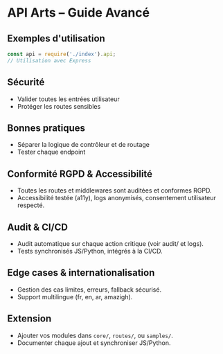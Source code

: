 # API Arts – Guide Avancé

## Exemples d'utilisation

```js
const api = require('./index').api;
// Utilisation avec Express
```

## Sécurité
- Valider toutes les entrées utilisateur
- Protéger les routes sensibles

## Bonnes pratiques
- Séparer la logique de contrôleur et de routage
- Tester chaque endpoint

## Conformité RGPD & Accessibilité
- Toutes les routes et middlewares sont auditées et conformes RGPD.
- Accessibilité testée (a11y), logs anonymisés, consentement utilisateur respecté.

## Audit & CI/CD
- Audit automatique sur chaque action critique (voir audit/ et logs).
- Tests synchronisés JS/Python, intégrés à la CI/CD.

## Edge cases & internationalisation
- Gestion des cas limites, erreurs, fallback sécurisé.
- Support multilingue (fr, en, ar, amazigh).

## Extension
- Ajouter vos modules dans `core/`, `routes/`, ou `samples/`.
- Documenter chaque ajout et synchroniser JS/Python.
